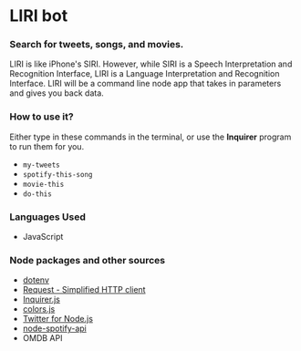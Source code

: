 # LIRI bot

### Search for tweets, songs, and movies.
LIRI is like iPhone's SIRI. However, while SIRI is a Speech Interpretation and Recognition Interface, LIRI is a Language Interpretation and Recognition Interface. LIRI will be a command line node app that takes in parameters and gives you back data.

### How to use it?
Either type in these commands in the terminal, or use the **Inquirer** program to run them for you. 
  * `my-tweets`
  * `spotify-this-song`
  * `movie-this`
  * `do-this`

### Languages Used
* JavaScript

### Node packages and other sources
* [dotenv](https://www.npmjs.com/package/dotenv)
* [Request - Simplified HTTP client](https://www.npmjs.com/package/request)
* [Inquirer.js](https://www.npmjs.com/package/inquirer#examples)
* [colors.js](https://www.npmjs.com/package/colors)
* [Twitter for Node.js](https://www.npmjs.com/package/twitter)
* [node-spotify-api](https://www.npmjs.com/package/node-spotify-api)
* OMDB API
